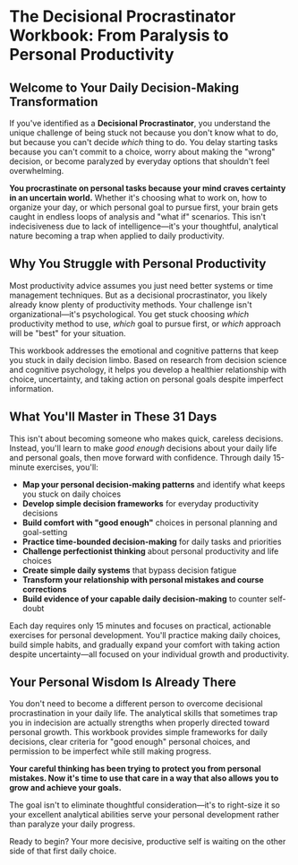 # The Decisional Procrastinator Workbook: From Paralysis to Personal Productivity

## Welcome to Your Daily Decision-Making Transformation

If you've identified as a **Decisional Procrastinator**, you understand the unique challenge of being stuck not because you don't know what to do, but because you can't decide *which* thing to do. You delay starting tasks because you can't commit to a choice, worry about making the "wrong" decision, or become paralyzed by everyday options that shouldn't feel overwhelming.

**You procrastinate on personal tasks because your mind craves certainty in an uncertain world.** Whether it's choosing what to work on, how to organize your day, or which personal goal to pursue first, your brain gets caught in endless loops of analysis and "what if" scenarios. This isn't indecisiveness due to lack of intelligence—it's your thoughtful, analytical nature becoming a trap when applied to daily productivity.

## Why You Struggle with Personal Productivity

Most productivity advice assumes you just need better systems or time management techniques. But as a decisional procrastinator, you likely already know plenty of productivity methods. Your challenge isn't organizational—it's psychological. You get stuck choosing *which* productivity method to use, *which* goal to pursue first, or *which* approach will be "best" for your situation.

This workbook addresses the emotional and cognitive patterns that keep you stuck in daily decision limbo. Based on research from decision science and cognitive psychology, it helps you develop a healthier relationship with choice, uncertainty, and taking action on personal goals despite imperfect information.

## What You'll Master in These 31 Days

This isn't about becoming someone who makes quick, careless decisions. Instead, you'll learn to make *good enough* decisions about your daily life and personal goals, then move forward with confidence. Through daily 15-minute exercises, you'll:

- **Map your personal decision-making patterns** and identify what keeps you stuck on daily choices
- **Develop simple decision frameworks** for everyday productivity decisions
- **Build comfort with "good enough"** choices in personal planning and goal-setting
- **Practice time-bounded decision-making** for daily tasks and priorities
- **Challenge perfectionist thinking** about personal productivity and life choices
- **Create simple daily systems** that bypass decision fatigue
- **Transform your relationship with personal mistakes and course corrections**
- **Build evidence of your capable daily decision-making** to counter self-doubt

Each day requires only 15 minutes and focuses on practical, actionable exercises for personal development. You'll practice making daily choices, build simple habits, and gradually expand your comfort with taking action despite uncertainty—all focused on your individual growth and productivity.

## Your Personal Wisdom Is Already There

You don't need to become a different person to overcome decisional procrastination in your daily life. The analytical skills that sometimes trap you in indecision are actually strengths when properly directed toward personal growth. This workbook provides simple frameworks for daily decisions, clear criteria for "good enough" personal choices, and permission to be imperfect while still making progress.

**Your careful thinking has been trying to protect you from personal mistakes. Now it's time to use that care in a way that also allows you to grow and achieve your goals.**

The goal isn't to eliminate thoughtful consideration—it's to right-size it so your excellent analytical abilities serve your personal development rather than paralyze your daily progress.

Ready to begin? Your more decisive, productive self is waiting on the other side of that first daily choice.